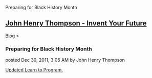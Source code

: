 Preparing for Black History Month 

[John Henry Thompson - Invent Your Future](../index.html)
---------------------------------------------------------

    

[Blog](../z-blog-1.html)‎ > ‎

### Preparing for Black History Month

posted Dec 30, 2011, 3:05 AM by John Henry Thompson

[Updated Learn to Program.](../learning-to-program.html)  
  

  

